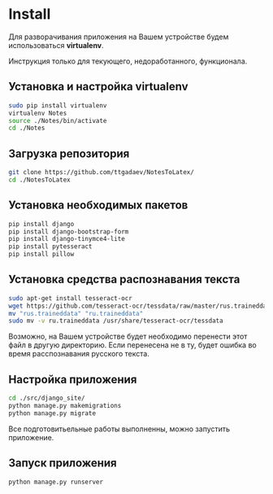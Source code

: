 # Install

Для разворачивания приложения на Вашем устройстве будем использоваться **virtualenv**.

Инструкция только для текующего, недоработанного, функционала.

## Установка и настройка **virtualenv**
```bash
sudo pip install virtualenv
virtualenv Notes
source ./Notes/bin/activate
cd ./Notes
```

## Загрузка репозитория
```bash
git clone https://github.com/ttgadaev/NotesToLatex/
cd ./NotesToLatex
```

## Установка необходимых пакетов
```bash
pip install django
pip install django-bootstrap-form
pip install django-tinymce4-lite
pip install pytesseract
pip install pillow
```

## Установка средства распознавания текста
```bash
sudo apt-get install tesseract-ocr
wget https://github.com/tesseract-ocr/tessdata/raw/master/rus.traineddata
mv "rus.traineddata" "ru.traineddata"
sudo mv -v ru.traineddata /usr/share/tesseract-ocr/tessdata
```
Возможно, на Вашем устройстве будет необходимо перенести этот файл в другую директорию.
Если перенесена не в ту, будет ошибка во время расспознавания русского текста.

## Настройка приложения
```bash
cd ./src/django_site/
python manage.py makemigrations
python manage.py migrate
```

Все подготовитьельные работы выполненны, можно запустить приложение. 

## Запуск приложения
```bash
python manage.py runserver
```



